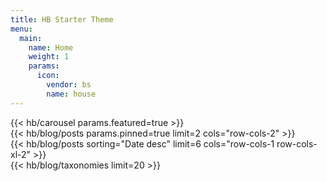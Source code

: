 ```yaml
---
title: HB Starter Theme
menu:
  main:
    name: Home
    weight: 1
    params:
      icon:
        vendor: bs
        name: house
---
```


<div class="row">
  <div class="col-12 col-lg-6">
    {{< hb/carousel params.featured=true >}}
  </div>
  <div class="col-12 col-lg-6">
    {{< hb/blog/posts params.pinned=true limit=2 cols="row-cols-2" >}}
  </div>
</div>

<div class="row">
  <div class="col-12 col-lg-8">
    {{< hb/blog/posts sorting="Date desc" limit=6 cols="row-cols-1 row-cols-xl-2" >}}
  </div>
  <div class="col-12 col-lg-4">
    {{< hb/blog/taxonomies limit=20 >}}
  </div>
</div>
